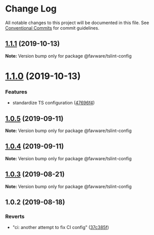 # Change Log

All notable changes to this project will be documented in this file.
See [Conventional Commits](https://conventionalcommits.org) for commit guidelines.

## [1.1.1](https://github.com/favware/node-packages/compare/@favware/tslint-config@1.1.0...@favware/tslint-config@1.1.1) (2019-10-13)

**Note:** Version bump only for package @favware/tslint-config





# [1.1.0](https://github.com/favware/node-packages/compare/@favware/tslint-config@1.0.5...@favware/tslint-config@1.1.0) (2019-10-13)


### Features

* standardize TS configuration ([47696f4](https://github.com/favware/node-packages/commit/47696f4e1dd2632b305ff9789cdd6c473fa709ca))





## [1.0.5](https://github.com/favware/node-packages/compare/@favware/tslint-config@1.0.4...@favware/tslint-config@1.0.5) (2019-09-11)

**Note:** Version bump only for package @favware/tslint-config





## [1.0.4](https://github.com/favware/node-packages/compare/@favware/tslint-config@1.0.3...@favware/tslint-config@1.0.4) (2019-09-11)

**Note:** Version bump only for package @favware/tslint-config





## [1.0.3](https://github.com/favware/node-packages/compare/@favware/tslint-config@1.0.2...@favware/tslint-config@1.0.3) (2019-08-21)

**Note:** Version bump only for package @favware/tslint-config





## 1.0.2 (2019-08-18)


### Reverts

* "ci: another attempt to fix CI config" ([37c385f](https://github.com/favware/node-packages/commit/37c385f))
